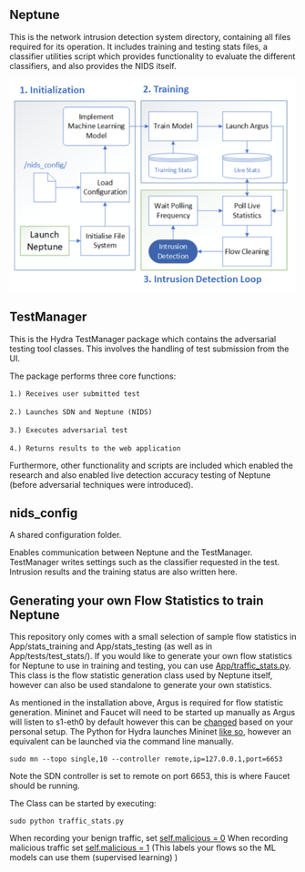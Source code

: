 ## Neptune
This is the network intrusion detection system directory, containing all files
required for its operation.
It includes training and testing stats files, a classifier utilities script which
provides functionality to evaluate the different classifiers, and also provides the
NIDS itself.

<p align="center">
  <img src="../imgs/NeptuneProcess.png?raw=true" alt="Neptune Process Flow" width="600" />
</p>

## TestManager
This is the Hydra TestManager package which contains the adversarial testing tool
classes.  This involves the handling of test submission from the UI.

The package performs three core functions:

    1.) Receives user submitted test
    
    2.) Launches SDN and Neptune (NIDS)
    
    3.) Executes adversarial test
    
    4.) Returns results to the web application
    
    
Furthermore, other functionality and scripts are included which enabled the research
and also enabled live detection accuracy testing of Neptune (before adversarial
techniques were introduced).


## nids_config
A shared configuration folder.

Enables communication between Neptune and the TestManager.  TestManager writes
settings such as the classifier requested in the test.  Intrusion results and the
training status are also written here.

## Generating your own Flow Statistics to train Neptune
This repository only comes with a small selection of sample flow statistics in App/stats_training and App/stats_testing (as well as in App/tests/test_stats/).  If you would like to generate your own flow statistics for Neptune to use in training and testing, you can use [App/traffic_stats.py](https://github.com/sdshayward/AdversarialSDN-Hydra/blob/master/App/traffic_stats.py).  This class is the flow statistic generation class used by Neptune itself, however can also be used standalone to generate your own statistics.

As mentioned in the installation above, Argus is required for flow statistic generation.  Mininet and Faucet will need to be started up manually as Argus will listen to s1-eth0 by default however this can be [changed](https://github.com/sdshayward/AdversarialSDN-Hydra/blob/4cbb585eef9856b290bb5eb09cdbd6b450811e11/App/traffic_stats.py#L89) based on your personal setup.  The Python for Hydra launches Mininet [like so](https://github.com/sdshayward/AdversarialSDN-Hydra/blob/f4de6cd9197c2eff6417f2b43d0a20e929bbeeef/App/TestManager/main.py#L185), however an equivalent can be launched via the command line manually.

```
sudo mn --topo single,10 --controller remote,ip=127.0.0.1,port=6653
```
Note the SDN controller is set to remote on port 6653, this is where Faucet should be running.

The Class can be started by executing:
```
sudo python traffic_stats.py
```
When recording your benign traffic, set [self.malicious = 0](https://github.com/sdshayward/AdversarialSDN-Hydra/blob/4cbb585eef9856b290bb5eb09cdbd6b450811e11/App/traffic_stats.py#L57)
When recording malicious traffic set [self.malicious = 1](https://github.com/sdshayward/AdversarialSDN-Hydra/blob/4cbb585eef9856b290bb5eb09cdbd6b450811e11/App/traffic_stats.py#L57)
(This labels your flows so the ML models can use them (supervised learning) )

